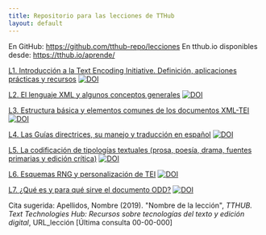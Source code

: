 ```yaml
---
title: Repositorio para las lecciones de TTHub
layout: default
---
```


En GitHub: <https://github.com/tthub-repo/lecciones>
En tthub.io disponibles desde: <https://tthub.io/aprende/>

[L1. Introducción a la Text Encoding Initiative. Definición, aplicaciones prácticas y recursos](https://tthub-repo.github.io/lecciones/L1_Intro_a_TEI) [![DOI](https://zenodo.org/badge/DOI/10.5281/zenodo.3530772.svg)](https://doi.org/10.5281/zenodo.3530772)

[L2. El lenguaje XML y algunos conceptos generales](https://tthub-repo.github.io/lecciones/L2_XML) [![DOI](https://zenodo.org/badge/DOI/10.5281/zenodo.3530805.svg)](https://doi.org/10.5281/zenodo.3530805)

[L3. Estructura básica y elementos comunes de los documentos XML-TEI](https://tthub-repo.github.io/lecciones/L3_Basicos_TEI) [![DOI](https://zenodo.org/badge/DOI/10.5281/zenodo.3531506.svg)](https://doi.org/10.5281/zenodo.3531506)

[L4. Las Guías directrices, su manejo y traducción en español](https://tthub-repo.github.io/lecciones/L4_Guias) [![DOI](https://zenodo.org/badge/DOI/10.5281/zenodo.3531573.svg)](https://doi.org/10.5281/zenodo.3531573)

[L5. La codificación de tipologías textuales (prosa, poesía, drama, fuentes primarias y edición crítica)](https://tthub-repo.github.io/lecciones/L5_Tipologias) [![DOI](https://zenodo.org/badge/DOI/10.5281/zenodo.3531626.svg)](https://doi.org/10.5281/zenodo.3531626)

[L6. Esquemas RNG y personalización de TEI](https://tthub-repo.github.io/lecciones/L6_Esquemas) [![DOI](https://zenodo.org/badge/DOI/10.5281/zenodo.3531662.svg)](https://doi.org/10.5281/zenodo.3531662)

[L7. ¿Qué es y para qué sirve el documento ODD?](https://tthub-repo.github.io/lecciones/L7_ODD) [![DOI](https://zenodo.org/badge/DOI/10.5281/zenodo.3531693.svg)](https://doi.org/10.5281/zenodo.3531693)

Cita sugerida: Apellidos, Nombre (2019). "Nombre de la lección", *TTHUB. Text Technologies Hub: Recursos sobre tecnologías del texto y edición digital*, URL_lección [Última consulta 00-00-000]


